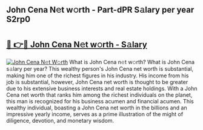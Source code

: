## John Cena N𝚎t w𝚘rth - Part-dPR S𝚊lary per year S2rp0

# <h2><a href="http://gc1nve.nevu.top/?p=John+Cena">🔗 👉🔴 John Cena N𝚎t w𝚘rth - S𝚊lary</a></h2>

[![John Cena N𝚎t W𝚘rth](https://i.imgur.com/Oavwk0R.jpeg)](http://gc1nve.nevu.top/?p=John+Cena)
What is John Cena n𝚎t w𝚘rth? What is John Cena s𝚊lary per year?
This wealthy person's John Cena net worth is substantial, making him one of the richest figures in his industry. His income from his job is substantial, however, John Cena net worth is thought to be greater due to his extensive business interests and real estate holdings. With a John Cena net worth that ranks him among the richest individuals on the planet, this man is recognized for his business acumen and financial acumen. This wealthy individual, boasting a John Cena net worth in the billions and an impressive yearly income, serves as a prime illustration of the might of diligence, devotion, and monetary wisdom.
